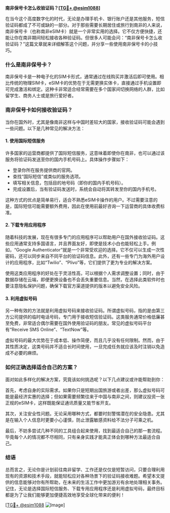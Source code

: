 **南非保号卡怎么收验证码？[[TG💪+ @esim1088](https://t.me/s/esim1088)]**

在当今这个高度数字化的时代，无论是办理手机卡、银行账户还是其他服务，短信验证码都成了不可或缺的一部分。对于那些需要长期居住或旅行到南非的人来说，南非保号卡（也称南非eSIM卡）就是一个非常实用的选择。它不仅方便快捷，还能让你在南非期间轻松接收各种验证码。但很多人可能会问：“南非保号卡怎么收验证码？”这篇文章就来详细解答这个问题，并分享一些使用南非保号卡的小技巧。

### 什么是南非保号卡？

南非保号卡是一种电子化的SIM卡形式，通常通过在线购买并激活后即可使用。相比传统的物理SIM卡，eSIM卡的优势在于无需更换实体卡，直接通过手机设置即可完成激活和绑定。这种卡非常适合经常需要在多个国家间切换网络的人群，比如留学生、商务人士或是旅行爱好者。

### 南非保号卡如何接收验证码？

当你在国外时，尤其是像南非这样与中国时差较大的国家，接收验证码可能会遇到一些问题。以下是几种常见的解决方法：

#### 1. 使用国际短信服务
许多国家的运营商都提供了国际短信服务，这意味着即使你在南非，也可以通过该服务将验证码发送至你的国内手机号码上。具体操作步骤如下：
- 登录你所在服务提供商的官网。
- 查找“国际短信”或类似的服务选项。
- 填写相关信息，包括目的地号码（即你的国内手机号码）。
- 完成设置后，当有验证码发送时，系统会自动将其转发至你的国内手机号。

这种方式的优点是简单易行，适合不熟悉eSIM卡操作的用户。不过需要注意的是，国际短信可能需要额外费用，因此在使用前最好咨询一下运营商的具体收费标准。

#### 2. 下载专用应用程序
随着科技的发展，现在有很多专门的应用程序可以帮助用户在国外接收验证码。这些应用通常支持多国语言，并且界面友好，即使是技术小白也能轻松上手。例如，“Google Authenticator”就是一个非常受欢迎的选择。它不仅可以生成一次性密码，还可以同步来自不同平台的验证码信息。此外，还有一些专门为海外用户设计的应用程序，比如“Twilio”、“Plivo”等，它们提供了更为专业的解决方案。

使用这类应用程序的好处在于灵活性高，可以根据个人需求调整设置；同时，由于数据存储在云端，即便更换设备也不会丢失重要信息。当然，在选择此类软件时也要注意隐私保护问题，确保下载官方渠道提供的版本以避免安全风险。

#### 3. 利用虚拟号码
另一种有效的方法就是利用虚拟号码来接收验证码。所谓虚拟号码，指的是由第三方公司提供的临时电话号码，专门用于接收短信验证码。这类服务通常价格低廉甚至免费，非常适合偶尔需要在国外使用验证码的朋友。常见的虚拟号码平台有“Receive SMS Online”、“TextNow”等。

虚拟号码的最大优势在于成本低、操作简便，而且几乎没有任何限制。然而，由于其性质决定，这类号码并不适合长时间使用，一旦完成任务就应该及时注销以免造成不必要的麻烦。

### 如何正确选择适合自己的方案？

面对如此多样化的解决方案，究竟该如何挑选呢？以下几点建议或许能帮助到你：

首先，考虑自身的实际需求。如果你只是短期出国旅游或者出差，那么虚拟号码可能是最经济实惠的选择；但如果需要频繁往来于中国与南非之间，则建议投资一张正规的eSIM卡，这样既能保证通讯质量又能节省开支。

其次，关注安全性问题。无论采用哪种方式，都要时刻警惕潜在的安全隐患。尤其是在输入个人信息时更要小心谨慎，防止泄露敏感资料给不法分子可乘之机。

最后，不妨多尝试几种不同的工具组合起来使用，找到最适合自己的那一套流程。毕竟每个人的情况都不尽相同，只有亲身实践才能真正体会到哪种方法最适合自己。

### 结语

总而言之，无论你是计划前往南非留学、工作还是仅仅是短暂访问，只要合理利用现有的资源和技术手段，就能轻松应对各种场景下的验证码接收难题。希望本文提供的信息能够对你有所帮助，在未来的生活工作中更加游刃有余地处理相关事务。记住，无论是选择国际短信服务、下载专用应用程序还是利用虚拟号码，最终目标都是为了让我们能够更加便捷高效地享受全球化带来的便利！

[[TG💪+ @esim1088](https://t.me/s/esim1088) ![Image](https://i.postimg.cc/4NQfJmqS/Snipaste-2025-05-13-00-14-12.png)]